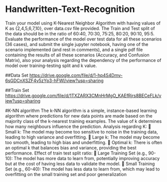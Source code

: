 # Handwritten-Text-Recognition
Train your model using K-Nearest Neighbor Algorithm with having values of K as {2,4,5,6,7,10}, over data.csv file provided. The Train and Test split of the data should be in the ratio of 60:40, 70:30, 75:25, 80:20, 90:10, 95:5. Evaluate the performance of the model over test data for all these scenarios (36 cases), and submit the single jupyter notebook, having one of the scenario implemented (and rest in comments), and a single pdf file containing the results of all these scenarios (Accuracy, and Confusion Matrix), also your analysis regarding the dependency of the performance of model over training-testing split and k value.

##Data Set
https://drive.google.com/file/d/1-hp4S4Dmv-6sGDCnXSZF4v5zYp3-hFWl/view?usp=sharing

##Train Set
https://drive.google.com/file/d/1TXZARX3CMnHrMgO_KAEfRjrs8BECeFLk/view?usp=sharing




#K-NN algorithm
The k-NN algorithm is a simple, instance-based learning algorithm where predictions for new
data points are made based on the majority class of the k-nearest training examples. The
value of k determines how many neighbours influence the prediction.
Analysis regarding K:
 Small k: The model may become too sensitive to noise in the training data, leading to high
variance and overfitting.
 Large k: The model may become too smooth, leading to high bias and underfitting.
 Optimal k: There is often an optimal k that balances bias and variance, providing the best
performance.
Effect of train test split ratio:
 Large Training Set (e.g., 90-10): The model has more data to learn from, potentially
improving accuracy but at the cost of having less data to validate the model.
 Small Training Set (e.g., 60-40): The model has less data to learn from, which may lead to
overfitting on the small training set and poor generalization
